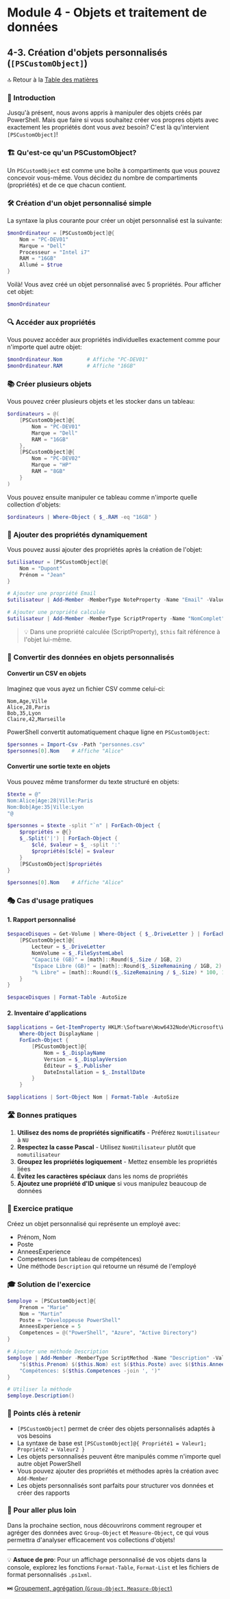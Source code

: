 # Module 4 - Objets et traitement de données
## 4-3. Création d'objets personnalisés (`[PSCustomObject]`)

🔝 Retour à la [Table des matières](/SOMMAIRE.md)

### 📘 Introduction

Jusqu'à présent, nous avons appris à manipuler des objets créés par PowerShell. Mais que faire si vous souhaitez créer vos propres objets avec exactement les propriétés dont vous avez besoin? C'est là qu'intervient `[PSCustomObject]`!

### 🏗️ Qu'est-ce qu'un PSCustomObject?

Un `PSCustomObject` est comme une boîte à compartiments que vous pouvez concevoir vous-même. Vous décidez du nombre de compartiments (propriétés) et de ce que chacun contient.

### 🛠️ Création d'un objet personnalisé simple

La syntaxe la plus courante pour créer un objet personnalisé est la suivante:

```powershell
$monOrdinateur = [PSCustomObject]@{
    Nom = "PC-DEV01"
    Marque = "Dell"
    Processeur = "Intel i7"
    RAM = "16GB"
    Allumé = $true
}
```

Voilà! Vous avez créé un objet personnalisé avec 5 propriétés. Pour afficher cet objet:

```powershell
$monOrdinateur
```

### 🔍 Accéder aux propriétés

Vous pouvez accéder aux propriétés individuelles exactement comme pour n'importe quel autre objet:

```powershell
$monOrdinateur.Nom        # Affiche "PC-DEV01"
$monOrdinateur.RAM        # Affiche "16GB"
```

### 📚 Créer plusieurs objets

Vous pouvez créer plusieurs objets et les stocker dans un tableau:

```powershell
$ordinateurs = @(
    [PSCustomObject]@{
        Nom = "PC-DEV01"
        Marque = "Dell"
        RAM = "16GB"
    },
    [PSCustomObject]@{
        Nom = "PC-DEV02"
        Marque = "HP"
        RAM = "8GB"
    }
)
```

Vous pouvez ensuite manipuler ce tableau comme n'importe quelle collection d'objets:

```powershell
$ordinateurs | Where-Object { $_.RAM -eq "16GB" }
```

### 🧩 Ajouter des propriétés dynamiquement

Vous pouvez aussi ajouter des propriétés après la création de l'objet:

```powershell
$utilisateur = [PSCustomObject]@{
    Nom = "Dupont"
    Prénom = "Jean"
}

# Ajouter une propriété Email
$utilisateur | Add-Member -MemberType NoteProperty -Name "Email" -Value "jean.dupont@exemple.fr"

# Ajouter une propriété calculée
$utilisateur | Add-Member -MemberType ScriptProperty -Name "NomComplet" -Value { "$($this.Prénom) $($this.Nom)" }
```

> 💡 Dans une propriété calculée (ScriptProperty), `$this` fait référence à l'objet lui-même.

### 🔄 Convertir des données en objets personnalisés

#### Convertir un CSV en objets

Imaginez que vous ayez un fichier CSV comme celui-ci:

```
Nom,Age,Ville
Alice,28,Paris
Bob,35,Lyon
Claire,42,Marseille
```

PowerShell convertit automatiquement chaque ligne en `PSCustomObject`:

```powershell
$personnes = Import-Csv -Path "personnes.csv"
$personnes[0].Nom    # Affiche "Alice"
```

#### Convertir une sortie texte en objets

Vous pouvez même transformer du texte structuré en objets:

```powershell
$texte = @"
Nom:Alice|Age:28|Ville:Paris
Nom:Bob|Age:35|Ville:Lyon
"@

$personnes = $texte -split "`n" | ForEach-Object {
    $propriétés = @{}
    $_.Split('|') | ForEach-Object {
        $clé, $valeur = $_ -split ':'
        $propriétés[$clé] = $valeur
    }
    [PSCustomObject]$propriétés
}

$personnes[0].Nom    # Affiche "Alice"
```

### 🎭 Cas d'usage pratiques

#### 1. Rapport personnalisé

```powershell
$espaceDisques = Get-Volume | Where-Object { $_.DriveLetter } | ForEach-Object {
    [PSCustomObject]@{
        Lecteur = $_.DriveLetter
        NomVolume = $_.FileSystemLabel
        "Capacité (GB)" = [math]::Round($_.Size / 1GB, 2)
        "Espace Libre (GB)" = [math]::Round($_.SizeRemaining / 1GB, 2)
        "% Libre" = [math]::Round(($_.SizeRemaining / $_.Size) * 100, 1)
    }
}

$espaceDisques | Format-Table -AutoSize
```

#### 2. Inventaire d'applications

```powershell
$applications = Get-ItemProperty HKLM:\Software\Wow6432Node\Microsoft\Windows\CurrentVersion\Uninstall\* |
    Where-Object DisplayName |
    ForEach-Object {
        [PSCustomObject]@{
            Nom = $_.DisplayName
            Version = $_.DisplayVersion
            Éditeur = $_.Publisher
            DateInstallation = $_.InstallDate
        }
    }

$applications | Sort-Object Nom | Format-Table -AutoSize
```

### 🛣️ Bonnes pratiques

1. **Utilisez des noms de propriétés significatifs** - Préférez `NomUtilisateur` à `NU`
2. **Respectez la casse Pascal** - Utilisez `NomUtilisateur` plutôt que `nomutilisateur`
3. **Groupez les propriétés logiquement** - Mettez ensemble les propriétés liées
4. **Évitez les caractères spéciaux** dans les noms de propriétés
5. **Ajoutez une propriété d'ID unique** si vous manipulez beaucoup de données

### 🎯 Exercice pratique

Créez un objet personnalisé qui représente un employé avec:
- Prénom, Nom
- Poste
- AnneesExperience
- Competences (un tableau de compétences)
- Une méthode `Description` qui retourne un résumé de l'employé

### 🎓 Solution de l'exercice

```powershell
$employe = [PSCustomObject]@{
    Prenom = "Marie"
    Nom = "Martin"
    Poste = "Développeuse PowerShell"
    AnneesExperience = 5
    Competences = @("PowerShell", "Azure", "Active Directory")
}

# Ajouter une méthode Description
$employe | Add-Member -MemberType ScriptMethod -Name "Description" -Value {
    "$($this.Prenom) $($this.Nom) est $($this.Poste) avec $($this.AnneesExperience) ans d'expérience. " +
    "Compétences: $($this.Competences -join ', ')"
}

# Utiliser la méthode
$employe.Description()
```

### 🔑 Points clés à retenir

- `[PSCustomObject]` permet de créer des objets personnalisés adaptés à vos besoins
- La syntaxe de base est `[PSCustomObject]@{ Propriété1 = Valeur1; Propriété2 = Valeur2 }`
- Les objets personnalisés peuvent être manipulés comme n'importe quel autre objet PowerShell
- Vous pouvez ajouter des propriétés et méthodes après la création avec `Add-Member`
- Les objets personnalisés sont parfaits pour structurer vos données et créer des rapports

### 🔮 Pour aller plus loin

Dans la prochaine section, nous découvrirons comment regrouper et agréger des données avec `Group-Object` et `Measure-Object`, ce qui vous permettra d'analyser efficacement vos collections d'objets!

---

💡 **Astuce de pro**: Pour un affichage personnalisé de vos objets dans la console, explorez les fonctions `Format-Table`, `Format-List` et les fichiers de format personnalisés `.ps1xml`.

⏭️ [Groupement, agrégation (`Group-Object`, `Measure-Object`)](/03-objets-donnees/04-groupement-aggregation.md)
